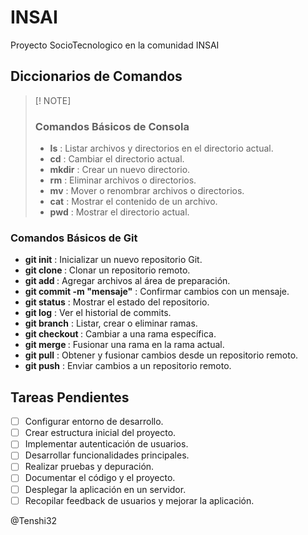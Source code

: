 # INSAI
Proyecto SocioTecnologico en la comunidad INSAI 

## Diccionarios de Comandos

> [! NOTE]
> ### Comandos Básicos de Consola
> - **ls** : Listar archivos y directorios en el directorio actual.
> - **cd** : Cambiar el directorio actual.
> - **mkdir** : Crear un nuevo directorio.
> - **rm** : Eliminar archivos o directorios.
> - **mv** : Mover o renombrar archivos o directorios.
> - **cat** : Mostrar el contenido de un archivo.
> - **pwd** : Mostrar el directorio actual.

### Comandos Básicos de Git
- **git init** : Inicializar un nuevo repositorio Git.
- **git clone <url>** : Clonar un repositorio remoto.
- **git add <archivo>** : Agregar archivos al área de preparación.
- **git commit -m "mensaje"** : Confirmar cambios con un mensaje.
- **git status** : Mostrar el estado del repositorio.
- **git log** : Ver el historial de commits.
- **git branch** : Listar, crear o eliminar ramas.
- **git checkout <rama>** : Cambiar a una rama específica.
- **git merge <rama>** : Fusionar una rama en la rama actual.
- **git pull** : Obtener y fusionar cambios desde un repositorio remoto.
- **git push** : Enviar cambios a un repositorio remoto.

## Tareas Pendientes
- [ ] Configurar entorno de desarrollo.
- [ ] Crear estructura inicial del proyecto.
- [ ] Implementar autenticación de usuarios.
- [ ] Desarrollar funcionalidades principales.
- [ ] Realizar pruebas y depuración.
- [ ] Documentar el código y el proyecto.
- [ ] Desplegar la aplicación en un servidor.
- [ ] Recopilar feedback de usuarios y mejorar la aplicación.

@Tenshi32